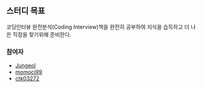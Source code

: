 ## 스터디 목표

코딩인터뷰 완전분석(Coding Interview)책을 완전히 공부하여 지식을 습득하고 더 나은 직장을 찾기위해 준비한다.

### 참여자

- [Jungeol](https://github.com/Jungeol)
- [momoci99](https://github.com/momoci99)
- [ctk03272](https://github.com/ctk03272)